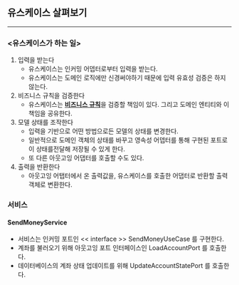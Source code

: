 ## 유스케이스 살펴보기

---

### <유스케이스가 하는 일>
1. 입력을 받는다 
   - 유스케이스는 인커밍 어뎁터로부터 입력을 받는다.
   - 유스케이스는 도메인 로직에만 신경써야하기 때문에 입력 유효성 검증은 하지않는다.
2. 비즈니스 규칙을 검증한다
   - 유스케이스는 <b><u>비즈니스 규칙</u></b>을 검증할 책임이 있다. 그리고 도메인 엔티티와 이 책임을 공유한다.
3. 모델 상태를 조작한다
   - 입력을 기반으로 어떤 방법으로든 모델의 상태를 변경한다. 
   - 일반적으로 도메인 객체의 상태를 바꾸고 영속성 어뎁터를 통해 구현된 포트로 이 상태를전달해 저장될 수 있게 한다.
   - 또 다른 아웃고잉 어댑터를 호출할 수도 있다.
4. 출력을 반환한다
    - 아웃고잉 어탭터에서 온 출력값을, 유스케이스를 호출한 어댑터로 반환할 출력 객체로 변환한다.


### 서비스
####  SendMoneyService
- 서비스는 인커밍 포트인 << interface >> SendMoneyUseCase 를 구현한다.
- 계좌를 불러오기 위해 아웃고잉 포트 인터페이스인 LoadAccountPort 를 호출한다.
- 데이터베이스의 계좌 상태 업데이트를 위해 UpdateAccountStatePort 를 호출한다.

